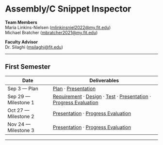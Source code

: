 
# Assembly/C Snippet Inspector

**Team Members**  
Maria Linkins-Nielsen (mlinkinsniel2022@my.fit.edu)      
Michael Bratcher (mbratcher2021@my.fit.edu)

**Faculty Advisor**  
Dr. Silaghi (msilaghi@fit.edu)

---
## First Semester

| Date | Deliverables |
|---|---|
| Sep 3 — Plan | [Plan](plan1.pdf) · [Presentation](Presentation.pdf) |
| Sep 29 — Milestone 1 | [Requirement](Requirements-1.pdf) · [Design](design.pdf) · [Test](TestDocument.pdf) · [Presentation](https://docs.google.com/presentation/d/1-lAFR9dajT-A8YZx_R3JqIqmrMrKk1XinZyZ9G2rlf0/edit?usp=sharing) · [Progress Evaluation](ProgressEval.pdf) |
| Oct 27 — Milestone 2 | [Presentation](#) · [Progress Evaluation](ProgressEval2.pdf) |
| Nov 24 — Milestone 3 | [Presentation](#) · [Progress Evaluation](#) |


---
